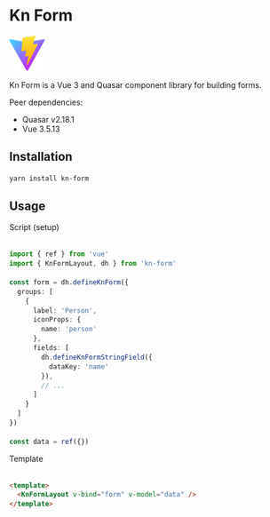 # Kn Form

![Vite](https://raw.githubusercontent.com/knpreacher/kn-form-lib/refs/heads/main/public/vite.svg)

Kn Form is a Vue 3 and Quasar component library for building forms.

Peer dependencies:

- Quasar v2.18.1
- Vue 3.5.13

## Installation

```bash
yarn install kn-form
```

## Usage

Script (setup)

```typescript

import { ref } from 'vue'
import { KnFormLayout, dh } from 'kn-form'

const form = dh.defineKnForm({
  groups: [
    {
      label: 'Person',
      iconProps: {
        name: 'person'
      },
      fields: [
        dh.defineKnFormStringField({
          dataKey: 'name'
        }),
        // ...
      ]
    }
  ]
})

const data = ref({})

```

Template

```html

<template>
  <KnFormLayout v-bind="form" v-model="data" />
</template>
```